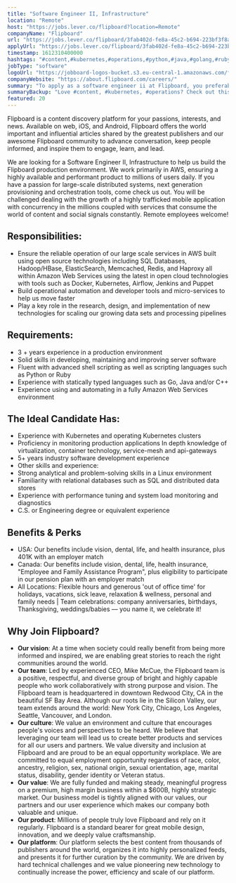 ```yaml
---
title: "Software Engineer II, Infrastructure"
location: "Remote"
host: "https://jobs.lever.co/flipboard?location=Remote"
companyName: "Flipboard"
url: "https://jobs.lever.co/flipboard/3fab402d-fe8a-45c2-b694-223bf3f8aeff"
applyUrl: "https://jobs.lever.co/flipboard/3fab402d-fe8a-45c2-b694-223bf3f8aeff/apply"
timestamp: 1612310400000
hashtags: "#content,#kubernetes,#operations,#python,#java,#golang,#rubylang,#ui/ux,#aws,#puppet"
jobType: "software"
logoUrl: "https://jobboard-logos-bucket.s3.eu-central-1.amazonaws.com/flipboard"
companyWebsite: "https://about.flipboard.com/careers/"
summary: "To apply as a software engineer ii at Flipboard, you preferably need to have experience with statically typed languages such as Go, Java and/or C++."
summaryBackup: "Love #content, #kubernetes, #operations? Check out this job post!"
featured: 20
---
```


Flipboard is a content discovery platform for your passions, interests, and news. Available on web, iOS, and Android, Flipboard offers the world important and influential articles shared by the greatest publishers and our awesome Flipboard community to advance conversation, keep people informed, and inspire them to engage, learn, and lead.

We are looking for a Software Engineer II, Infrastructure to help us build the Flipboard production environment. We work primarily in AWS, ensuring a highly available and performant product to millions of users daily. If you have a passion for large-scale distributed systems, next generation provisioning and orchestration tools, come check us out. You will be challenged dealing with the growth of a highly trafficked mobile application with concurrency in the millions coupled with services that consume the world of content and social signals constantly. Remote employees welcome!

## Responsibilities:

*   Ensure the reliable operation of our large scale services in AWS built using open source technologies including SQL Databases, Hadoop/HBase, ElasticSearch, Memcached, Redis, and Haproxy all within Amazon Web Services using the latest in open cloud technologies with tools such as Docker, Kubernetes, Airflow, Jenkins and Puppet
*   Build operational automation and developer tools and micro-services to help us move faster
*   Play a key role in the research, design, and implementation of new technologies for scaling our growing data sets and processing pipelines

## Requirements:

*   3 + years experience in a production environment
*   Solid skills in developing, maintaining and improving server software
*   Fluent with advanced shell scripting as well as scripting languages such as Python or Ruby
*   Experience with statically typed languages such as Go, Java and/or C++
*   Experience using and automating in a fully Amazon Web Services environment

## The Ideal Candidate Has:

*   Experience with Kubernetes and operating Kubernetes clusters
*   Proficiency in monitoring production applications In depth knowledge of virtualization, container technology, service-mesh and api-gateways
*   5+ years industry software development experience
*   Other skills and experience:
*   Strong analytical and problem-solving skills in a Linux environment
*   Familiarity with relational databases such as SQL and distributed data stores
*   Experience with performance tuning and system load monitoring and diagnostics
*   C.S. or Engineering degree or equivalent experience

## Benefits & Perks

*   USA: Our benefits include vision, dental, life, and health insurance, plus 401K with an employer match
*   Canada: Our benefits include vision, dental, life, health insurance, "Employee and Family Assistance Program", plus eligibility to participate in our pension plan with an employer match
*   All Locations: Flexible hours and generous 'out of office time' for holidays, vacations, sick leave, relaxation & wellness, personal and family needs | Team celebrations: company anniversaries, birthdays, Thanksgiving, weddings/babies –– you name it, we celebrate it!

## Why Join Flipboard?

*   **Our vision**: At a time when society could really benefit from being more informed and inspired, we are enabling great stories to reach the right communities around the world.
*   **Our team**: Led by experienced CEO, Mike McCue, the Flipboard team is a positive, respectful, and diverse group of bright and highly capable people who work collaboratively with strong purpose and vision. The Flipboard team is headquartered in downtown Redwood City, CA in the beautiful SF Bay Area. Although our roots lie in the Silicon Valley, our team extends around the world: New York City, Chicago, Los Angeles, Seattle, Vancouver, and London.
*   **Our culture**: We value an environment and culture that encourages people's voices and perspectives to be heard. We believe that leveraging our team will lead us to create better products and services for all our users and partners. We value diversity and inclusion at Flipboard and are proud to be an equal opportunity workplace. We are committed to equal employment opportunity regardless of race, color, ancestry, religion, sex, national origin, sexual orientation, age, marital status, disability, gender identity or Veteran status.
*   **Our value**: We are fully funded and making steady, meaningful progress on a premium, high margin business within a $600B, highly strategic market. Our business model is tightly aligned with our values, our partners and our user experience which makes our company both valuable and unique.
*   **Our product**: Millions of people truly love Flipboard and rely on it regularly. Flipboard is a standard bearer for great mobile design, innovation, and we deeply value craftsmanship.
*   **Our platform**: Our platform selects the best content from thousands of publishers around the world, organizes it into highly personalized feeds, and presents it for further curation by the community. We are driven by hard technical challenges and we value pioneering new technology to continually increase the power, efficiency and scale of our platform.
